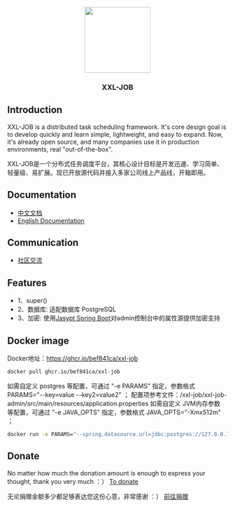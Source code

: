 <p align="center" >
    <img src="https://www.xuxueli.com/doc/static/xxl-job/images/xxl-logo.jpg" width="150">
    <h3 align="center">XXL-JOB</h3>
</p>


## Introduction
XXL-JOB is a distributed task scheduling framework. 
It's core design goal is to develop quickly and learn simple, lightweight, and easy to expand. 
Now, it's already open source, and many companies use it in production environments, real "out-of-the-box".

XXL-JOB是一个分布式任务调度平台，其核心设计目标是开发迅速、学习简单、轻量级、易扩展。现已开放源代码并接入多家公司线上产品线，开箱即用。


## Documentation
- [中文文档](https://www.xuxueli.com/xxl-job/)
- [English Documentation](https://www.xuxueli.com/xxl-job/en/)


## Communication    
- [社区交流](https://www.xuxueli.com/page/community.html)


## Features
- 1、super()
- 2、数据库: 适配数据库 PostgreSQL
- 3、加密: 使用[Jasypt Spring Boot](https://github.com/ulisesbocchio/jasypt-spring-boot)对admin控制台中的属性源提供加密支持

## Docker image

Docker地址：https://ghcr.io/bef841ca/xxl-job
```Bash
docker pull ghcr.io/bef841ca/xxl-job
```

如需自定义 postgres 等配置，可通过 "-e PARAMS" 指定，参数格式 PARAMS="--key=value  --key2=value2" ；
配置项参考文件：/xxl-job/xxl-job-admin/src/main/resources/application.properties
如需自定义 JVM内存参数 等配置，可通过 "-e JAVA_OPTS" 指定，参数格式 JAVA_OPTS="-Xmx512m" ；
```Bash
docker run -e PARAMS="--spring.datasource.url=jdbc:postgres://127.0.0.1:5432/xxl_job --jasypt.encryptor.password=123456" -p 8080:8080 -v /tmp:/data/applogs --name xxl-job-admin  -d ghcr.io/bef841ca/xxl-job:latest
```


## Donate
No matter how much the donation amount is enough to express your thought, thank you very much ：）     [To donate](https://www.xuxueli.com/page/donate.html )

无论捐赠金额多少都足够表达您这份心意，非常感谢 ：）      [前往捐赠](https://www.xuxueli.com/page/donate.html )
